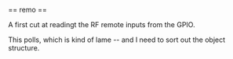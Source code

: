 
== remo ==

A first cut at readingt the RF remote inputs from the GPIO.

This polls, which is kind of lame -- and I need to sort out the object structure.


